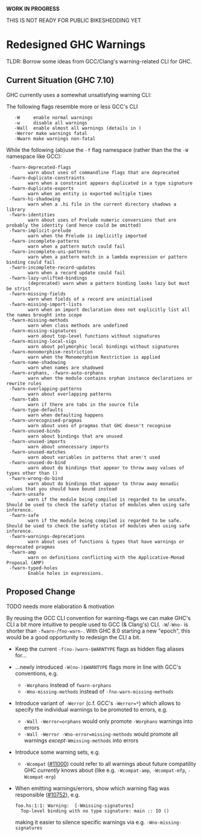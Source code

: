 **WORK IN PROGRESS**


THIS IS NOT READY FOR PUBLIC BIKESHEDDING YET

# Redesigned GHC Warnings


TLDR: Borrow some ideas from GCC/Clang's warning-related CLI for GHC.

## Current Situation (GHC 7.10)


GHC currently uses a somewhat unsatisfying warning CLI:


The following flags resemble more or less GCC's CLI

```wiki
   -W     enable normal warnings
   -w     disable all warnings
   -Wall  enable almost all warnings (details in )
   -Werror make warnings fatal
   -Wwarn make warnings non-fatal
```


While the following (ab)use the `-f` flag namespace (rather than the the `-W` namespace like GCC):

```wiki
 -fwarn-deprecated-flags
        warn about uses of commandline flags that are deprecated
 -fwarn-duplicate-constraints
        warn when a constraint appears duplicated in a type signature
 -fwarn-duplicate-exports
        warn when an entity is exported multiple times
 -fwarn-hi-shadowing
        warn when a .hi file in the current directory shadows a library
 -fwarn-identities
        warn about uses of Prelude numeric conversions that are probably the identity (and hence could be omitted)
 -fwarn-implicit-prelude
        warn when the Prelude is implicitly imported
 -fwarn-incomplete-patterns
        warn when a pattern match could fail
 -fwarn-incomplete-uni-patterns
        warn when a pattern match in a lambda expression or pattern binding could fail
 -fwarn-incomplete-record-updates
        warn when a record update could fail
 -fwarn-lazy-unlifted-bindings
        (deprecated) warn when a pattern binding looks lazy but must be strict
 -fwarn-missing-fields
        warn when fields of a record are uninitialised
 -fwarn-missing-import-lists
        warn when an import declaration does not explicitly list all the names brought into scope
 -fwarn-missing-methods
        warn when class methods are undefined
 -fwarn-missing-signatures
        warn about top-level functions without signatures
 -fwarn-missing-local-sigs
        warn about polymorphic local bindings without signatures
 -fwarn-monomorphism-restriction
        warn when the Monomorphism Restriction is applied
 -fwarn-name-shadowing
        warn when names are shadowed
 -fwarn-orphans, -fwarn-auto-orphans
        warn when the module contains orphan instance declarations or rewrite rules
 -fwarn-overlapping-patterns
        warn about overlapping patterns
 -fwarn-tabs
        warn if there are tabs in the source file
 -fwarn-type-defaults
        warn when defaulting happens
 -fwarn-unrecognised-pragmas
        warn about uses of pragmas that GHC doesn't recognise
 -fwarn-unused-binds
        warn about bindings that are unused
 -fwarn-unused-imports
        warn about unnecessary imports
 -fwarn-unused-matches
        warn about variables in patterns that aren't used
 -fwarn-unused-do-bind
        warn about do bindings that appear to throw away values of types other than ()
 -fwarn-wrong-do-bind
        warn about do bindings that appear to throw away monadic values that you should have bound instead
 -fwarn-unsafe
        warn if the module being compiled is regarded to be unsafe. Should be used to check the safety status of modules when using safe inference.
 -fwarn-safe
        warn if the module being compiled is regarded to be safe. Should be used to check the safety status of modules when using safe inference.
 -fwarn-warnings-deprecations
        warn about uses of functions & types that have warnings or deprecated pragmas
 -fwarn-amp
        warn on definitions conflicting with the Applicative-Monad Proposal (AMP)
 -fwarn-typed-holes
        Enable holes in expressions.
```

## Proposed Change

TODO needs more elaboration & motivation


By reusing the GCC CLI convention for warning-flags we can make GHC's CLI a bit more intuitive to people used to GCC (& Clang's) CLI. `-W`/`-Wno-` is shorter than `-fwarn-`/`fno-warn-`. With GHC 8.0 starting a new "epoch", this would be a good opportunity to redesign the CLI a bit.

- Keep the current `-f(no-)warn-$WARNTYPE` flags as hidden flag aliases for...
- ...newly introduced `-W(no-)$WARNTYPE` flags more in line with GCC's conventions, e.g.

  - `-Worphans` instead of `fwarn-orphans`
  - `-Wno-missing-methods` instead of `-fno-warn-missing-methods`

- Introduce variant of `-Werror` (c.f. GCC's `-Werror=*`) which allows to specify the individual warnings to be promoted to errors, e.g.

  - `-Wall -Werror=orphans` would only promote `-Worphans` warnings into errors
  - `-Wall -Werror -Wno-error=missing-methods` would promote all warnings *except*`-Wmissing-methods` into errors

- Introduce some warning sets, e.g.

  - `-Wcompat` ([\#11000](https://gitlab.haskell.org//ghc/ghc/issues/11000)) could refer to all warnings about future compatility GHC *currently* knows about (like e.g. `-Wcompat-amp`, `-Wcompat-mfp`, `-Wcompat-mrp`)

- When emitting warnings/errors, show which warning flag was responsible ([\#10752](https://gitlab.haskell.org//ghc/ghc/issues/10752)),
  e.g.

  ```wiki
  foo.hs:1:1: Warning:  [-Wmissing-signatures]
    Top-level binding with no type signature: main :: IO ()
  ```

  making it easier to silence specific warnings via e.g. `-Wno-missing-signatures`